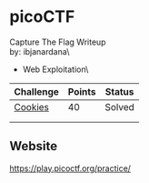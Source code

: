 # picoCTF
Capture The Flag Writeup\
by: ibjanardana\


- Web Exploitation\

| Challenge                                        | Points | Status |
|--------------------------------------------------|--------|--------|
|[Cookies](./Web%20exploitation/Cookies/readme.md) |    40  | Solved |
|                                                  |        |        |
|                                                  |        |        |


Website
---
<https://play.picoctf.org/practice/>
